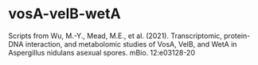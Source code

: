 # vosA-velB-wetA
Scripts from Wu, M.-Y., Mead, M.E., et al. (2021). Transcriptomic, protein-DNA interaction, and metabolomic studies of VosA, VelB, and WetA in Aspergillus nidulans asexual spores. mBio. 12:e03128-20
